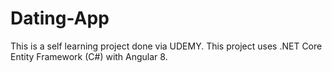 # Dating-App
This is a self learning project done via UDEMY. This project uses .NET Core Entity Framework (C#) with Angular 8.
